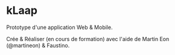 # kLaap

Prototype d'une application Web &amp; Mobile.

Crée &amp; Réaliser (en cours de formation) avec l'aide de Martin Eon (@martineon) &amp; Faustino.
